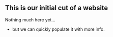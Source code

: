 ## This is our initial cut of a website

Nothing much here yet...

* but we can quickly populate it with more info.
